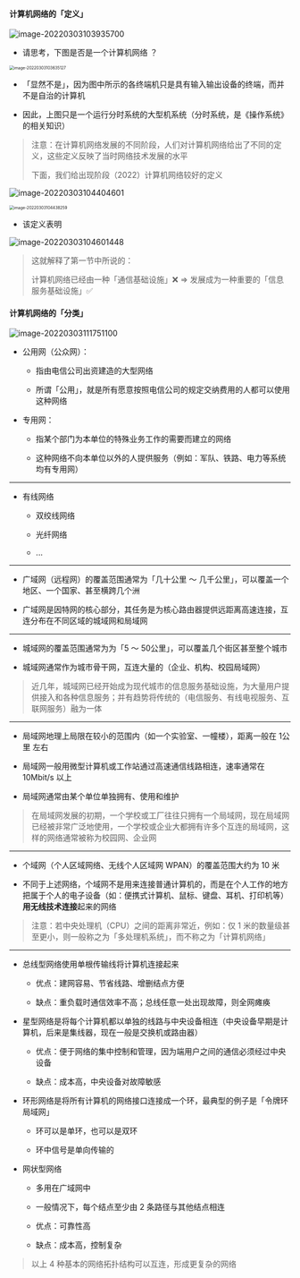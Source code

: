 #### 计算机网络的「定义」

![image-20220303103935700](https://aliyun-oss-lpj.oss-cn-qingdao.aliyuncs.com/images/old-from-gitee-2022-03-25/by-picgo/image-20220303103935700.png)

- 请思考，下图是否是一个计算机网络 ？

<img src="https://aliyun-oss-lpj.oss-cn-qingdao.aliyuncs.com/images/old-from-gitee-2022-03-25/by-picgo/image-20220303103635127.png" alt="image-20220303103635127" style="zoom:50%;" />

- 「显然不是」，因为图中所示的各终端机只是具有输入输出设备的终端，而并不是自治的计算机

- 因此，上图只是一个运行分时系统的大型机系统（分时系统，是《操作系统》的相关知识）

> 注意：在计算机网络发展的不同阶段，人们对计算机网络给出了不同的定义，这些定义反映了当时网络技术发展的水平
> 
> 下面，我们给出现阶段（2022）计算机网络较好的定义

![image-20220303104404601](https://aliyun-oss-lpj.oss-cn-qingdao.aliyuncs.com/images/old-from-gitee-2022-03-25/by-picgo/image-20220303104404601.png)

<img src="https://aliyun-oss-lpj.oss-cn-qingdao.aliyuncs.com/images/old-from-gitee-2022-03-25/by-picgo/image-20220303104438259.png" alt="image-20220303104438259" style="zoom:50%;" />

- 该定义表明

![image-20220303104601448](https://aliyun-oss-lpj.oss-cn-qingdao.aliyuncs.com/images/old-from-gitee-2022-03-25/by-picgo/image-20220303104601448.png)

> 这就解释了第一节中所说的：
> 
> 计算机网络已经由一种「通信基础设施」❌ => 发展成为一种重要的「信息服务基础设施」✅

#### 计算机网络的「分类」

![image-20220303111751100](https://aliyun-oss-lpj.oss-cn-qingdao.aliyuncs.com/images/old-from-gitee-2022-03-25/by-picgo/image-20220303111751100.png)

- 公用网（公众网）：

	- 指由电信公司出资建造的大型网络

	- 所谓「公用」，就是所有愿意按照电信公司的规定交纳费用的人都可以使用这种网络

- 专用网：

	- 指某个部门为本单位的特殊业务工作的需要而建立的网络

	- 这种网络不向本单位以外的人提供服务（例如：军队、铁路、电力等系统均有专用网）

---

- 有线网络

	- 双绞线网络

	- 光纤网络

	- ...

---

- 广域网（远程网）的覆盖范围通常为「几十公里 ～ 几千公里」，可以覆盖一个地区、一个国家、甚至横跨几个洲

- 广域网是因特网的核心部分，其任务是为核心路由器提供远距离高速连接，互连分布在不同区域的城域网和局域网

---

- 城域网的覆盖范围通常为为「5 ～ 50公里」，可以覆盖几个街区甚至整个城市

- 城域网通常作为城市骨干网，互连大量的（企业、机构、校园局域网）

> 近几年，城域网已经开始成为现代城市的信息服务基础设施，为大量用户提供接入和各种信息服务；并有趋势将传统的（电信服务、有线电视服务、互联网服务）融为一体

---

- 局域网地理上局限在较小的范围内（如一个实验室、一幢楼），距离一般在 1公里 左右

- 局域网一般用微型计算机或工作站通过高速通信线路相连，速率通常在 10Mbit/s 以上

- 局域网通常由某个单位单独拥有、使用和维护

> 在局域网发展的初期，一个学校或工厂往往只拥有一个局域网，现在局域网已经被非常广泛地使用，一个学校或企业大都拥有许多个互连的局域网，这样的网络通常被称为校园网、企业网

---

- 个域网（个人区域网络、无线个人区域网 WPAN）的覆盖范围大约为 10 米

- 不同于上述网络，个域网不是用来连接普通计算机的，而是在个人工作的地方把属于个人的电子设备（如：便携式计算机、鼠标、键盘、耳机、打印机等）**用无线技术连接**起来的网络

> 注意：若中央处理机（CPU）之间的距离非常近，例如：仅 1 米的数量级甚至更小，则一般称之为「多处理机系统」，而不称之为「计算机网络」

---

- 总线型网络使用单根传输线将计算机连接起来

	- 优点：建网容易、节省线路、增删结点方便

	- 缺点：重负载时通信效率不高；总线任意一处出现故障，则全网瘫痪

- 星型网络是将每个计算机都以单独的线路与中央设备相连（中央设备早期是计算机，后来是集线器，现在一般是交换机或路由器）

	- 优点：便于网络的集中控制和管理，因为端用户之间的通信必须经过中央设备

	- 缺点：成本高，中央设备对故障敏感

- 环形网络是将所有计算机的网络接口连接成一个环，最典型的例子是「令牌环局域网」

	- 环可以是单环，也可以是双环

	- 环中信号是单向传输的

- 网状型网络

	- 多用在广域网中

	- 一般情况下，每个结点至少由 2 条路径与其他结点相连

	- 优点：可靠性高

	- 缺点：成本高，控制复杂

> 以上 4 种基本的网络拓扑结构可以互连，形成更复杂的网络
